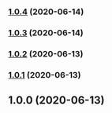 
### [1.0.4](https://github.com/davidsneighbour/booka-cli/compare/v1.0.3...v1.0.4) (2020-06-14)

### [1.0.3](https://github.com/davidsneighbour/booka-cli/compare/v1.0.2...v1.0.3) (2020-06-14)

### [1.0.2](https://github.com/davidsneighbour/booka-cli/compare/v1.0.1...v1.0.2) (2020-06-13)

### [1.0.1](https://github.com/davidsneighbour/booka-cli/compare/v1.0.0...v1.0.1) (2020-06-13)

## 1.0.0 (2020-06-13)

